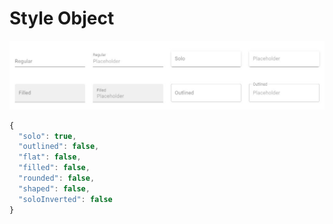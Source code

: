 # Style Object

![Regular \(default setting\), Filled, Solo and Outlined. Also shows the Placeholder location](../../../../.gitbook/assets/image.png)

```javascript
{
  "solo": true,
  "outlined": false,
  "flat": false,
  "filled": false,
  "rounded": false,
  "shaped": false,
  "soloInverted": false
}
```

